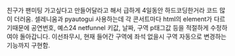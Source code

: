 친구가 팬미팅 가고싶다고 만들어달라고 해서 급하게 4일동안 하드코딩한거라 코드 많이 더러움.
셀레니움과 pyautogui 사용하는데 각 콘서트마다 html의 element가 다르기때문에 공연번호, 예스24 netfunnel 키값, 날짜, 구역 p태그값 등을 적절하게 수정하여야 돌아갑니다.
이선좌무시, 현재 들어간 구역에 좌석 없을시 구역 자동으로 변경하는 기능까지 구현함.
